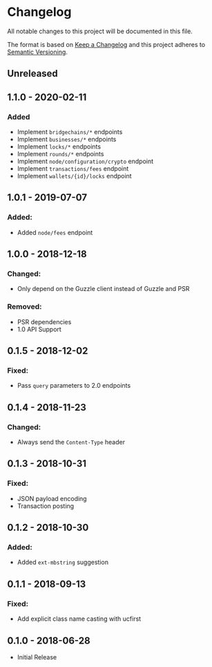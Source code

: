 # Changelog

All notable changes to this project will be documented in this file.

The format is based on [Keep a Changelog](http://keepachangelog.com/en/1.0.0/)
and this project adheres to [Semantic Versioning](http://semver.org/spec/v2.0.0.html).

## Unreleased

## 1.1.0 - 2020-02-11

### Added

- Implement `bridgechains/*` endpoints
- Implement `businesses/*` endpoints
- Implement `locks/*` endpoints
- Implement `rounds/*` endpoints
- Implement `node/configuration/crypto` endpoint
- Implement `transactions/fees` endpoint
- Implement `wallets/{id}/locks` endpoint

## 1.0.1 - 2019-07-07

### Added:

- Added `node/fees` endpoint

## 1.0.0 - 2018-12-18

### Changed:

- Only depend on the Guzzle client instead of Guzzle and PSR

### Removed:

- PSR dependencies
- 1.0 API Support

## 0.1.5 - 2018-12-02

### Fixed:

- Pass `query` parameters to 2.0 endpoints

## 0.1.4 - 2018-11-23

### Changed:

- Always send the `Content-Type` header

## 0.1.3 - 2018-10-31

### Fixed:

- JSON payload encoding
- Transaction posting

## 0.1.2 - 2018-10-30

### Added:

- Added `ext-mbstring` suggestion

## 0.1.1 - 2018-09-13

### Fixed:

- Add explicit class name casting with ucfirst

## 0.1.0 - 2018-06-28
- Initial Release
